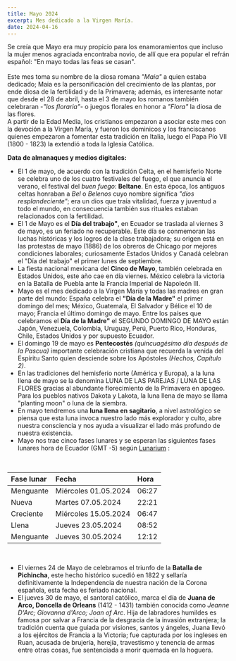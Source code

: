 ```yaml
---
title: Mayo 2024 
excerpt: Mes dedicado a la Virgen María.
date: 2024-04-16
---
```


<div class="intro">

Se creía que Mayo era muy propicio para los enamoramientos que incluso la mujer menos agraciada encontraba novio, de allí que era popular el refrán español: "En mayo todas las feas se casan".  
<br/>
Este mes toma su nombre de la diosa romana *"Maia"* a quien estaba dedicado; Maia es la personificación del crecimiento de las plantas, por ende diosa de la fertilidad y de la Primavera; además, es interesante notar que desde el 28 de abril, hasta el 3 de mayo los romanos también celebraran -*"los floraria"*- o juegos florales en honor a *"Flora"* la diosa de las flores.  
A partir de la Edad Media, los cristianos empezaron a asociar este mes con la devoción a la Virgen María, y fueron los dominicos y los franciscanos quienes empezaron a fomentar esta tradición en Italia, luego el Papa Pío VII (1800 - 1823) la extendió a toda la Iglesia Católica.

</div>

**Data de almanaques y medios digitales:**

- El 1 de mayo, de acuerdo con la tradición Celta, en el hemisferio Norte se celebra uno de los cuatro festivales del fuego, el que anuncia el verano, el festival del *buen fuego*: **Beltane**. En esta época, los antiguos celtas honraban a *Bel* o *Belenos* cuyo nombre significa *"dios resplandeciente"*; era un dios que traía vitalidad, fuerza y juventud a todo el mundo, en consecuencia también sus rituales estaban relacionados con la fertilidad. 
- El 1 de Mayo es el **Día del trabajo"**, en Ecuador se traslada al viernes 3 de mayo, es un feriado no recuperable. Este día se conmemoran las luchas históricas y los logros de la clase trabajadora; su origen está en las protestas de mayo (1886) de los obreros de Chicago por mejores condiciones laborales; curiosamente Estados Unidos y Canadá celebran el "Día del trabajo" el primer lunes de septiembre.
- La fiesta nacional mexicana del **Cinco de Mayo**, también celebrada en Estados Unidos, este año cae en día viernes. México celebra la victoria en la Batalla de Puebla ante la Francia Imperial de Napoleón III.  
- Mayo es el mes dedicado a la Virgen María y todas las madres en gran parte del mundo: España celebra el **"Día de la Madre"** el primer domingo del mes; México, Guatemala, El Salvador y Bélice el 10 de mayo; Francia el último domingo de mayo. Entre los países que celebramos el **Día de la Madre"** el SEGUNDO DOMINGO DE MAYO están Japón, Venezuela, Colombia, Uruguay, Perú, Puerto Rico, Honduras, Chile, Estados Unidos y por supuesto Ecuador.  
- El domingo 19 de mayo es **Pentecostés** *(quincuagésimo día después de la Pascua)* importante celebración cristiana que recuerda la venida del Espíritu Santo quien desciende sobre los Apóstoles *(Hechos, Capítulo 2)*.
- En las tradiciones del hemisferio norte (América y Europa), a la luna llena de mayo se la denomina LUNA DE LAS PAREJAS / LUNA DE LAS FLORES gracias al abundante florecimiento de la Primavera en apogeo. Para los pueblos nativos Dakota y Lakota, la luna llena de mayo se llama "planting moon" o luna de la siembra.
- En mayo tendremos una **luna llena en sagitario**, a nivel astrológico se piensa que esta luna invoca nuestro lado más explorador y culto, abre nuestra consciencia y nos ayuda a visualizar el lado más profundo de nuestra existencia.
- Mayo nos trae cinco fases lunares y se esperan las siguientes fases lunares hora de Ecuador (GMT -5) según [Lunarium](https://www.lunarium.co.uk) :

<br/>  

| Fase lunar              | Fecha 	| Hora |
| :---------------- | :------  	| :---- |
| Menguante        |   Miércoles 01.05.2024   	| 06:27 |
| Nueva           |   Martes 07.05.2024   	| 22:21 |
| Creciente    |  Miércoles 15.05.2024   	| 06:47 |
| Llena |  Jueves 23.05.2024   	| 08:52 |  
| Menguante        |   Jueves 30.05.2024   	| 12:12 |  

<br/>  

- El viernes 24 de Mayo de celebramos el triunfo de la **Batalla de Pichincha**, este hecho histórico sucedió en 1822 y sellaría definitivamente la Independencia de nuestra nación de la Corona española, esta fecha es feriado nacional.
- El jueves 30 de mayo, el santoral católico, marca el día de **Juana de Arco, Doncella de Orleans** (1412 - 1431) también conocida como *Jeanne D'Arc; Giovanna d'Arco; Joan of Arc*. Hija de labradores humildes es famosa por salvar a Francia de la desgracia de la invasión extranjera; la tradición cuenta que guiada por visiones, santos y ángeles, Juana llevó a los ejércitos de Francia a la Victoria; fue capturada por los ingleses en Ruan, acusada de brujería, herejía, travestismo y tenencia de armas entre otras cosas, fue sentenciada  a morir quemada en la hoguera.  
